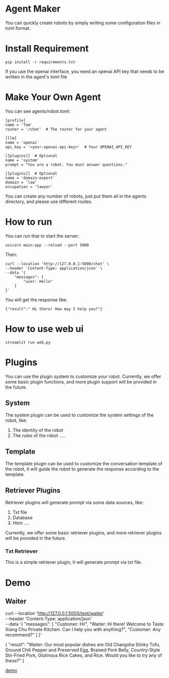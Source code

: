 # Agent Maker
You can quickly create robots by simply writing some configuration files in toml format.

# Install Requirement
```
pip install -r requirements.txt
```

If you use the openai interface, you need an openai API key that needs to be written in the agent's toml file

# Make Your Own Agent

You can see agents/robot.toml:

```
[profile]
name = 'Tom'
router = '/chat'  # The router for your agent

[llm]
name = 'openai'
api_key = '<your-openai-api-key>'  # Your OPENAI_API_KEY

[[plugins]]  # Optional
name = 'system'
prompt = "You are a robot. You must answer questions."

[[plugins]]  # Optional
name = 'domain-expert'
domain = 'law'
occupation = 'lawyer'

```

You can create any number of robots, just put them all in the agents directory, and please use different routes.


# How to run

You can run that to start the server:
```
uvicorn main:app --reload --port 5000
```

Then:

```
curl --location 'http://127.0.0.1:5000/chat' \
--header 'Content-Type: application/json' \
--data '{
    "messages": [
        "user: Hello"
    ]
}'
```

You will get the response like:
```
{"result":" Hi there! How may I help you?"}
```

# How to use web ui

```
streamlit run web.py
```



# Plugins

You can use the plugin system to customize your robot. Currently, we offer some basic plugin functions, and more plugin support will be provided in the future.

## System

The system plugin can be used to customize the system settings of the robot, like:
1. The identity of the robot
2. The rules of the robot
.....

## Template

The template plugin can be used to customize the conversation template of the robot, it will guide the robot to generate the response according to the template.

## Retriever Plugins

Retriever plugins will generate prompt via some data sources, like:
1. Txt file
2. Database
3. Html
....

Currently, we offer some basic retriever plugins, and more retriever plugins will be provided in the future.

### Txt Retriever 

This is a simple retriever plugin, it will generate prompt via txt file.


# Demo

## Waiter

curl --location 'http://127.0.0.1:5000/test/waiter' \
--header 'Content-Type: application/json' \
--data '{
    "messages": [
        "Customer: Hi!",
        "Waiter: Hi there! Welcome to Taste Xiang Chu Private Kitchen. Can I help you with anything?",
        "Customer: Any recommand?"
    ]
}'

{
    "result": "Waiter: Our most popular dishes are Old Changsha Stinky Tofu, Ground Chili Pepper and Preserved Egg, Braised Pork Belly, Country-Style Stir-Fried Pork, Glutinous Rice Cakes, and Rice. Would you like to try any of these?"
}

[demo](./docs/imgs/waiter_demo.jpg)